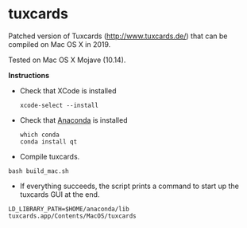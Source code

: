 # tuxcards
Patched version of Tuxcards (http://www.tuxcards.de/) that can be compiled on Mac OS X in 2019.

Tested on Mac OS X Mojave (10.14).

**Instructions**

- Check that XCode is installed
  ```
  xcode-select --install
  ```
- Check that [Anaconda](https://docs.anaconda.com/anaconda/install/mac-os/) is installed
  ```
  which conda
  conda install qt
  ```
- Compile tuxcards.
```
bash build_mac.sh
```
- If everything succeeds, the script prints a command to start up the tuxcards GUI at the end.
```
LD_LIBRARY_PATH=$HOME/anaconda/lib tuxcards.app/Contents/MacOS/tuxcards
```
